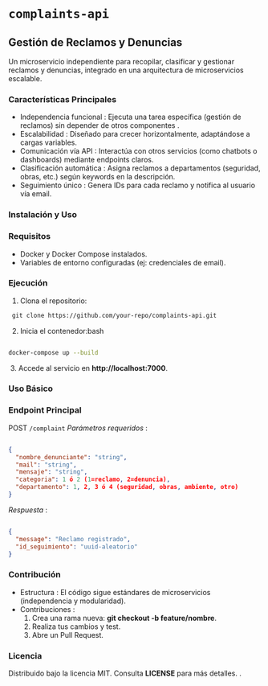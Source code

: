 # `complaints-api`
## Gestión de Reclamos y Denuncias
Un microservicio independiente para recopilar, clasificar y gestionar reclamos y denuncias, integrado en una arquitectura de microservicios escalable.
### Características Principales
* Independencia funcional : Ejecuta una tarea específica (gestión de reclamos) sin depender de otros componentes .
* Escalabilidad : Diseñado para crecer horizontalmente, adaptándose a cargas variables.
* Comunicación vía API : Interactúa con otros servicios (como chatbots o dashboards) mediante endpoints claros.
* Clasificación automática : Asigna reclamos a departamentos (seguridad, obras, etc.) según keywords en la descripción.
* Seguimiento único : Genera IDs para cada reclamo y notifica al usuario vía email.
### Instalación y Uso
### Requisitos
* Docker y Docker Compose instalados.
* Variables de entorno configuradas (ej: credenciales de email).
### Ejecución
1. Clona el repositorio:
```bash
 git clone https://github.com/your-repo/complaints-api.git

```

2. Inicia el contenedor:bash
```bash

docker-compose up --build

```
 3. Accede al servicio en **http://localhost:7000**.

### Uso Básico
### Endpoint Principal
POST `/complaint` *Parámetros requeridos* :
```json

{  
  "nombre_denunciante": "string",  
  "mail": "string",  
  "mensaje": "string",  
  "categoria": 1 ó 2 (1=reclamo, 2=denuncia),  
  "departamento": 1, 2, 3 ó 4 (seguridad, obras, ambiente, otro)  
}

```
  
*Respuesta* :
```json

{  
  "message": "Reclamo registrado",  
  "id_seguimiento": "uuid-aleatorio"  
}

```
### Contribución
* Estructura : El código sigue estándares de microservicios (independencia y modularidad).
* Contribuciones :
  1. Crea una rama nueva: **git checkout -b feature/nombre**.
  2. Realiza tus cambios y test.
  3. Abre un Pull Request.
### Licencia
Distribuido bajo la licencia MIT. Consulta **LICENSE** para más detalles.
.
